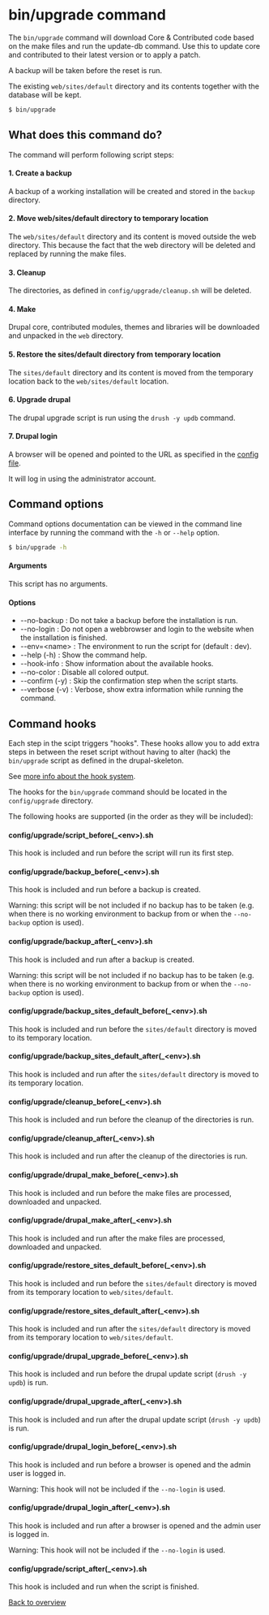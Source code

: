 # bin/upgrade command
The `bin/upgrade` command will download Core & Contributed code based on the
make files and run the update-db command. Use this to update core and
contributed to their latest version or to apply a patch.

A backup will be taken before the reset is run.

The existing `web/sites/default` directory and its contents together with the
database will be kept.

```bash
$ bin/upgrade
```



## What does this command do?
The command will perform following script steps:

#### 1. Create a backup
A backup of a working installation will be created and stored in the `backup`
directory.

#### 2. Move web/sites/default directory to temporary location
The `web/sites/default` directory and its content is moved outside the web
directory. This because the fact that the web directory will be deleted and
replaced by running the make files.

#### 3. Cleanup
The directories, as defined in `config/upgrade/cleanup.sh` will be deleted.

#### 4. Make
Drupal core, contributed modules, themes and libraries will be downloaded and
unpacked in the `web` directory.

#### 5. Restore the sites/default directory from temporary location
The `sites/default` directory and its content is moved from the temporary
location back to the `web/sites/default` location.

#### 6. Upgrade drupal
The drupal upgrade script is run using the `drush -y updb` command.

#### 7. Drupal login
A browser will be opened and pointed to the URL as specified in the
[config file][link-config-config].

It will log in using the administrator account.



## Command options
Command options documentation can be viewed in the command line interface by
running the command with the `-h` or `--help` option.

```bash
$ bin/upgrade -h
```

#### Arguments
This script has no arguments.

#### Options
- --no-backup : Do not take a backup before the installation is run.
- --no-login : Do not open a webbrowser and login to the website when the
  installation is finished.
- --env=\<name\> : The environment to run the script for (default : dev).
- --help (-h) : Show the command help.
- --hook-info : Show information about the available hooks.
- --no-color : Disable all colored output.
- --confirm (-y) : Skip the confirmation step when the script starts.
- --verbose (-v) : Verbose, show extra information while running the command.



## Command hooks
Each step in the scipt triggers "hooks". These hooks allow you to add extra
steps in between the reset script without having to alter (hack) the
`bin/upgrade` script as defined in the drupal-skeleton.

See [more info about the hook system][link-hooks].

The hooks for the `bin/upgrade` command should be located in the
`config/upgrade` directory.

The following hooks are supported (in the order as they will be included):


#### config/upgrade/script_before(_\<env\>).sh
This hook is included and run before the script will run its first step.

#### config/upgrade/backup_before(_\<env\>).sh
This hook is included and run before a backup is created.

Warning: this script will be not included if no backup has to be taken (e.g.
when there is no working environment to backup from or when the `--no-backup`
option is used).

#### config/upgrade/backup_after(_\<env\>).sh
This hook is included and run after a backup is created.

Warning: this script will be not included if no backup has to be taken (e.g.
when there is no working environment to backup from or when the `--no-backup`
option is used).

#### config/upgrade/backup_sites_default_before(_\<env\>).sh
This hook is included and run before the `sites/default` directory is moved to
its temporary location.

#### config/upgrade/backup_sites_default_after(_\<env\>).sh
This hook is included and run after the `sites/default` directory is moved to
its temporary location.

#### config/upgrade/cleanup_before(_\<env\>).sh
This hook is included and run before the cleanup of the directories is run.

#### config/upgrade/cleanup_after(_\<env\>).sh
This hook is included and run after the cleanup of the directories is run.

#### config/upgrade/drupal_make_before(_\<env\>).sh
This hook is included and run before the make files are processed, downloaded
and unpacked.

#### config/upgrade/drupal_make_after(_\<env\>).sh
This hook is included and run after the make files are processed, downloaded
and unpacked.

#### config/upgrade/restore_sites_default_before(_\<env\>).sh
This hook is included and run before the `sites/default` directory is moved from
its temporary location to `web/sites/default`.

#### config/upgrade/restore_sites_default_after(_\<env\>).sh
This hook is included and run after the `sites/default` directory is moved from
its temporary location to `web/sites/default`.

#### config/upgrade/drupal_upgrade_before(_\<env\>).sh
This hook is included and run before the drupal update script (`drush -y updb`)
is run.

#### config/upgrade/drupal_upgrade_after(_\<env\>).sh
This hook is included and run after the drupal update script (`drush -y updb`)
is run.

#### config/upgrade/drupal_login_before(_\<env\>).sh
This hook is included and run before a browser is opened and the admin user is
logged in.

Warning: This hook will not be included if the `--no-login` is used.

#### config/upgrade/drupal_login_after(_\<env\>).sh
This hook is included and run after a browser is opened and the admin user is
logged in.

Warning: This hook will not be included if the `--no-login` is used.

#### config/upgrade/script_after(_\<env\>).sh
This hook is included and run when the script is finished.



[Back to overview][link-overview]



[link-config-config]: config-config.md
[link-hooks]: hooks.md

[link-overview]: README.md
